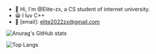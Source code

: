 - 👋 Hi, I'm @Elite-zx, a CS student of internet university.
- 😀 I luv C++
- 📧 [email]: elite2022zx@gmail.com

![Anurag's GitHub stats](https://github-readme-stats.vercel.app/api?username=Elite-zx&theme=midnight-purple&show_icons=true)

![Top Langs](https://github-readme-stats.vercel.app/api/top-langs/?username=Elite-zx&layout=compact)
